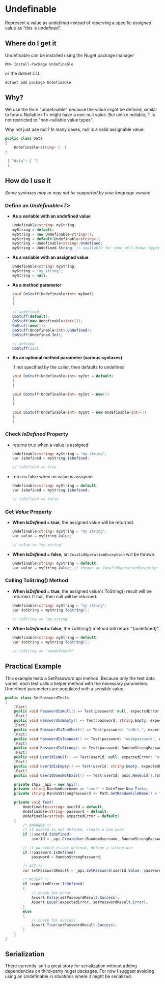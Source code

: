 # Undefinable
Represent a value as *undefined* instead of reserving a specific *assigned* value as "this is undefined".

## Where do I get it

Undefinable can be installed using the Nuget package manager 

```
PM> Install-Package Undefinable
```

or the dotnet CLI.

```
dotnet add package Undefinable
```

## Why?

We use the term "undefinable" because the value *might* be defined, similar to how a Nullable&lt;T&gt; might have a non-null value.  But unlike nullable, T is not restricted to "non-nullable value types".

Why not just use null?  In many cases, null is a valid assignable value.  

```csharp
public class Data
{ 
    Undefinable<string> {  }
}

 { "data": { "}
 }
 ```

## How do I use it

*Some syntaxes may or may not be supported by your language version*

### Define an *Undefinable&lt;T&gt;*

* **As a variable with an undefined value**

    ```csharp
    Undefinable<string> myString;
    myString = default;
    myString = new Undefinable<string>();
    myString = default(Undefinable<string>);
    myString = Undefinable<string>.Undefined;
    myString = Undefined.String; // available for some well-known types
    ```

* **As a variable with an assigned value**

    ```csharp
    Undefinable<string> myString;
    myString = "my string";
    myString = null;
    ```

* **As a method parameter**

    ```csharp
    void DoStuff(Undefinable<int> myBool) 
    {
    }

    // undefined
    DoStuff(default);
    DoStuff(new Undefinable<int>());
    DoStuff(new());
    DoStuff(Undefinable<int>.Undefined);
    DoStuff(Undefined.Int);

    // defined
    DoStuff(123);
    ```

* **As an optional method parameter (various syntaxes)**
   
    If not specified by the caller, then defaults to undefined

    ```csharp
    void DoStuff(Undefinable<int> myInt = default)
    {
    }

    void DoStuff(Undefinable<int> myInt = new())
    {
    }

    void DoStuff(Undefinable<int> myInt = new Undefinable<int>())
    {
    }
    ```

### Check *IsDefined* Property

* returns true when a value is assigned

    ```csharp
    Undefinable<string> myString = "my string";
    var isDefined = myString.IsDefined;

    // isDefined => true
    ```

* returns false when no value is assigned

    ```csharp
    Undefinable<string> myString = default;
    var isDefined = myString.IsDefined;

    // isDefined => false 
    ```

### Get *Value* Property

* **When *IsDefined* = true**, the assigned value will be returned.

    ```csharp
    Undefinable<string> myString = "my string";
    var value = myString.Value;
    
    // value => "my string"
    ``` 

* **When *IsDefined* = false**, an `InvalidOperationException` will be thrown.

    ```csharp
    Undefinable<string> myString = default;
    var value = myString.Value; // throws an InvalidOperationException 
    ``` 

### Calling ToString() Method

* **When *IsDefined* = true**, the assigned value's ToString() result will be returned.  If null, then null will be returned.

    ```csharp
    Undefinable<string> myString = "my string";
    var toString = myString.ToString();
        
    // toString => "my string"
    ``` 

* **When *IsDefined* = false**, the *ToString()* method will return "{undefined}".  
    
    ```csharp
    Undefinable<string> myString = default;
    var toString = myString.ToString();

    // toString => "<undefined>"
    ``` 

## Practical Example

This example tests a SetPassword api method.  Because only the test data varies, each test calls a helper method with the necessary parameters.  Undefined parameters are populated with a sensible value.

   ```csharp
   public class SetPasswordTests
   {
       [Fact]
       public void PasswordIsNull() => Test(password: null, expectedError: "password is required");
       [Fact]
       public void PasswordIsEmpty() => Test(password: string.Empty, expectedError: "password is invalid");
       [Fact]
       public void PasswordIsTooShort() => Test(password: "sh0rt.", expectedError: "password is too short");
       [Fact]
       public void PasswordIsTooWeak() => Test(password: "weakpassword", expectedError: "password is too weak");
       [Fact]
       public void PasswordIsStrong() => Test(password: RandomStrongPassword);
       [Fact]
       public void UserIdIsNull() => Test(userId: null, expectedError: "userId is required");
       [Fact]
       public void UserIdIsEmpty() => Test(userId: string.Empty, expectedError: "userId is invalid");
       [Fact]
       public void UserIdDoesNotExist() => Test(userId: Guid.NewGuid().ToString("n"), expectedError: "userId not found");

       private IApi _api = new Api();
       private string RandomUsername => "user" + DateTime.Now.Ticks;
       private string RandomStrongPassword => Path.GetRandomFileName() + "A1a";

       private void Test(
           Undefinable<string> userId = default, 
           Undefinable<string> password = default,
           Undefinable<string> expectedError = default)
       {
           /* ARRANGE */
           // if userId is not defined, create a new user
           if (!userId.IsDefined)
               userId = _api.CreateUser(RandomUsername, RandomStrongPassword).UserId;

           // if password is not defined, define a strong one
           if (!password.IsDefined)
               password = RandomStrongPassword;

           /* ACT */
           var setPasswordResult = _api.SetPassword(userId.Value, password.Value);

           /* ASSERT */
           if (expectedError.IsDefined)
           {
               // check for error
               Assert.False(setPasswordResult.Success);
               Assert.Equal(expectedError, setPasswordResult.Error);
           }
           else
           {
               // check for success
               Assert.True(setPasswordResult.Success);
           }
       }
   }
   ```

## Serialization

There currently isn't a great story for serialization without adding dependencies on third-party nuget packages. For now I suggest avoiding using an Undefinable<T> in situations where it might be serialized.